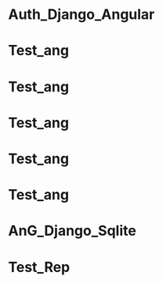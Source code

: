 # Auth_Django_Angular
# Test_ang
# Test_ang
# Test_ang
# Test_ang
# Test_ang
# AnG_Django_Sqlite
# Test_Rep
